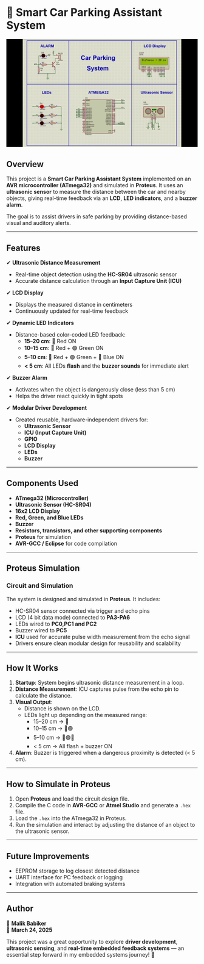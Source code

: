 # 🚗 Smart Car Parking Assistant System  

![Car Parking System](Proteus/Car_Parking.gif) 

## Overview  
This project is a **Smart Car Parking Assistant System** implemented on an **AVR microcontroller (ATmega32)** and simulated in **Proteus**. It uses an **ultrasonic sensor** to measure the distance between the car and nearby objects, giving real-time feedback via an **LCD**, **LED indicators**, and a **buzzer alarm**.  

The goal is to assist drivers in safe parking by providing distance-based visual and auditory alerts.

---

## Features  

✔ **Ultrasonic Distance Measurement**  
- Real-time object detection using the **HC-SR04** ultrasonic sensor  
- Accurate distance calculation through an **Input Capture Unit (ICU)**  

✔ **LCD Display**  
- Displays the measured distance in centimeters  
- Continuously updated for real-time feedback  

✔ **Dynamic LED Indicators**  
- Distance-based color-coded LED feedback:  
  - **15–20 cm**: 🔴 Red ON  
  - **10–15 cm**: 🔴 Red + 🟢 Green ON  
  - **5–10 cm**: 🔴 Red + 🟢 Green + 🔵 Blue ON  
  - **< 5 cm**: All LEDs **flash** and the **buzzer sounds** for immediate alert  

✔ **Buzzer Alarm**  
- Activates when the object is dangerously close (less than 5 cm)  
- Helps the driver react quickly in tight spots  

✔ **Modular Driver Development**  
- Created reusable, hardware-independent drivers for:  
  - **Ultrasonic Sensor**  
  - **ICU (Input Capture Unit)**  
  - **GPIO**  
  - **LCD Display**  
  - **LEDs**  
  - **Buzzer**

---

## Components Used  

- **ATmega32 (Microcontroller)**  
- **Ultrasonic Sensor (HC-SR04)**  
- **16x2 LCD Display**  
- **Red, Green, and Blue LEDs**  
- **Buzzer**  
- **Resistors, transistors, and other supporting components**  
- **Proteus** for simulation  
- **AVR-GCC / Eclipse** for code compilation  

---

## Proteus Simulation  

### Circuit and Simulation  
The system is designed and simulated in **Proteus**. It includes:  
- HC-SR04 sensor connected via trigger and echo pins  
- LCD (4 bit data mode) connected to **PA3-PA6**  
- LEDs wired to **PC0,PC1 and PC2**
- Buzzer wired to **PC5**
- **ICU** used for accurate pulse width measurement from the echo signal  
- Drivers ensure clean modular design for reusability and scalability  

---

## How It Works  

1. **Startup**: System begins ultrasonic distance measurement in a loop.  
2. **Distance Measurement**: ICU captures pulse from the echo pin to calculate the distance.  
3. **Visual Output**:  
   - Distance is shown on the LCD.  
   - LEDs light up depending on the measured range:  
     - 15–20 cm → 🔴  
     - 10–15 cm → 🔴🟢  
     - 5–10 cm → 🔴🟢🔵  
     - < 5 cm → All flash + buzzer ON  
4. **Alarm**: Buzzer is triggered when a dangerous proximity is detected (< 5 cm).

---

## How to Simulate in Proteus  

1. Open **Proteus** and load the circuit design file.  
2. Compile the C code in **AVR-GCC** or **Atmel Studio** and generate a `.hex` file.  
3. Load the `.hex` into the ATmega32 in Proteus.  
4. Run the simulation and interact by adjusting the distance of an object to the ultrasonic sensor.  

---

## Future Improvements  

- EEPROM storage to log closest detected distance  
- UART interface for PC feedback or logging  
- Integration with automated braking systems  

---

## Author  
👤 **Malik Babiker**  
📅 **March 24, 2025**

This project was a great opportunity to explore **driver development**, **ultrasonic sensing**, and **real-time embedded feedback systems** — an essential step forward in my embedded systems journey! 🚀  

